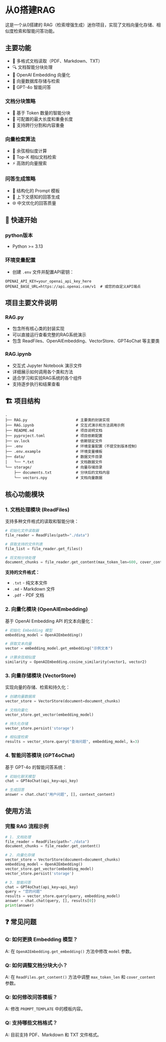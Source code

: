 # 从0搭建RAG

这是一个从0搭建的 RAG（检索增强生成）迷你项目，实现了文档向量化存储、相似度检索和智能问答功能。

## 主要功能

- 📄 多格式文档读取（PDF、Markdown、TXT）
- 🔍 文档智能分块处理
- 🧮 OpenAI Embedding 向量化
- 💾 向量数据库存储与检索
- 🤖 GPT-4o 智能问答

### 文档分块策略
- 🔢 基于 Token 数量的智能分块
- 📏 可配置的最大长度和重叠长度
- 🔄 支持跨行分割和内容重叠

### 向量检索算法
- 📐 余弦相似度计算
- 🎯 Top-K 相似文档检索
- ⚡ 高效的向量搜索

### 问答生成策略
- 📝 结构化的 Prompt 模板
- 🧠 上下文感知的回答生成
- 🌐 中文优化的回答质量

## 🚀 快速开始

### python版本

- Python >= 3.13

### 环境变量配置

- 创建 `.env` 文件并配置API密钥：

```env
OPENAI_API_KEY=your_openai_api_key_here
OPENAI_BASE_URL=https://api.openai.com/v1  # 或您的自定义API端点
```

## 项目主要文件说明

### RAG.py
- 包含所有核心类的封装实现
- 可以直接运行查看完整的RAG系统演示
- 包含 ReadFiles、OpenAIEmbedding、VectorStore、GPT4oChat 等主要类

### RAG.ipynb
- 交互式 Jupyter Notebook 演示文件
- 详细展示如何调用各个类和方法
- 适合学习和实验RAG系统的各个组件
- 支持逐步执行和结果查看

## 🏗️ 项目结构

```
.
├── RAG.py                      # 主要类的封装实现
├── RAG.ipynb                   # 交互式演示和方法调用示例
├── README.md                   # 项目说明文档
├── pyproject.toml              # 项目依赖配置
├── uv.lock                     # 依赖锁定文件
├── .env                        # 环境变量配置（不提交到版本控制）
├── .env.example                # 环境变量模板
├── data/                       # 数据文件目录
│   └── *.txt                   # 文档数据文件
└── storage/                    # 向量存储目录
    ├── documents.txt           # 分块后的文档内容
    └── vectors.npy             # 文档向量数据
```

## 核心功能模块

### 1. 文档处理模块 (ReadFiles)

支持多种文件格式的读取和智能分块：

```python
# 初始化文件读取器
file_reader = ReadFiles(path="./data")

# 获取支持的文件列表
file_list = file_reader.get_files()

# 将文档分块处理
document_chunks = file_reader.get_content(max_token_len=600, cover_content=150)
```

**支持的文件格式：**
- `.txt` - 纯文本文件
- `.md` - Markdown 文件
- `.pdf` - PDF 文档

### 2. 向量化模块 (OpenAIEmbedding)

基于 OpenAI Embedding API 的文本向量化：

```python
# 初始化 Embedding 模型
embedding_model = OpenAIEmbedding()

# 获取文本向量
vector = embedding_model.get_embedding("示例文本")

# 计算余弦相似度
similarity = OpenAIEmbedding.cosine_similarity(vector1, vector2)
```

### 3. 向量存储模块 (VectorStore)

实现向量的存储、检索和持久化：

```python
# 创建向量数据库
vector_store = VectorStore(document=document_chunks)

# 文档向量化
vector_store.get_vector(embedding_model)

# 持久化存储
vector_store.persist('storage')

# 相似度检索
results = vector_store.query("查询问题", embedding_model, k=3)
```

### 4. 智能问答模块 (GPT4oChat)

基于 GPT-4o 的智能问答系统：

```python
# 初始化聊天模型
chat = GPT4oChat(api_key=api_key)

# 生成回答
answer = chat.chat("用户问题", [], context_content)
```

## 使用方法

### 完整 RAG 流程示例

```python
# 1. 文档处理
file_reader = ReadFiles(path="./data")
document_chunks = file_reader.get_content()

# 2. 向量化存储
vector_store = VectorStore(document=document_chunks)
embedding_model = OpenAIEmbedding()
vector_store.get_vector(embedding_model)
vector_store.persist('storage')

# 3. 智能问答
chat = GPT4oChat(api_key=api_key)
query = "您的问题"
results = vector_store.query(query, embedding_model)
answer = chat.chat(query, [], results[0])
print(answer)
```

## ❓ 常见问题

### Q: 如何更换 Embedding 模型？
A: 在 `OpenAIEmbedding.get_embedding()` 方法中修改 `model` 参数。

### Q: 如何调整文档分块大小？
A: 在 `ReadFiles.get_content()` 方法中调整 `max_token_len` 和 `cover_content` 参数。

### Q: 如何修改问答模板？
A: 修改 `PROMPT_TEMPLATE` 中的模板内容。

### Q: 支持哪些文档格式？
A: 目前支持 PDF、Markdown 和 TXT 文件格式。